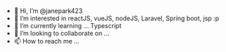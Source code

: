 - 👋 Hi, I’m @janepark423
- 👀 I’m interested in reactJS, vueJS, nodeJS, Laravel, Spring boot, jsp :p
- 🌱 I’m currently learning ... Typescript
- 💞️ I’m looking to collaborate on ...
- 📫 How to reach me ...

<!---
janepark423/janepark423 is a ✨ special ✨ repository because its `README.md` (this file) appears on your GitHub profile.
You can click the Preview link to take a look at your changes.
--->
